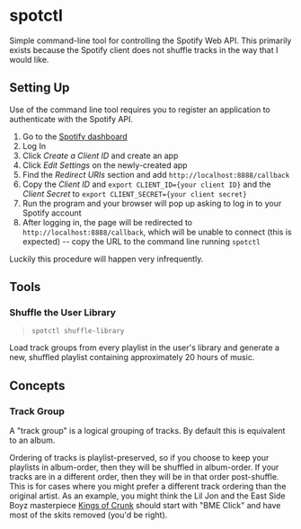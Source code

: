 # spotctl

Simple command-line tool for controlling the Spotify Web API.
This primarily exists because the Spotify client does not shuffle tracks in the way that I would
like.

## Setting Up

Use of the command line tool requires you to register an application to authenticate with the
Spotify API.

1. Go to the [Spotify dashboard](https://developer.spotify.com/dashboard/applications)
2. Log In
3. Click *Create a Client ID* and create an app
4. Click *Edit Settings* on the newly-created app
5. Find the *Redirect URIs* section and add `http://localhost:8888/callback`
6. Copy the *Client ID* and `export CLIENT_ID={your client ID}` and the *Client Secret* to
   `export CLIENT_SECRET={your client secret}`
7. Run the program and your browser will pop up asking to log in to your Spotify account
8. After logging in, the page will be redirected to `http://localhost:8888/callback`, which will be
   unable to connect (this is expected) -- copy the URL to the command line running `spotctl`
   
Luckily this procedure will happen very infrequently.

## Tools

### Shuffle the User Library

> `spotctl shuffle-library`

Load track groups from every playlist in the user's library and generate a new, shuffled playlist
containing approximately 20 hours of music.

## Concepts

### Track Group

A "track group" is a logical grouping of tracks.
By default this is equivalent to an album.

Ordering of tracks is playlist-preserved, so if you choose to keep your playlists in album-order,
then they will be shuffled in album-order.
If your tracks are in a different order, then they will be in that order post-shuffle.
This is for cases where you might prefer a different track ordering than the original artist.
As an example, you might think the Lil Jon and the East Side Boyz masterpiece
[Kings of Crunk](https://open.spotify.com/playlist/0LxMpO3eNoerryXHxt0Iyx) should start with "BME
Click" and have most of the skits removed (you'd be right).
